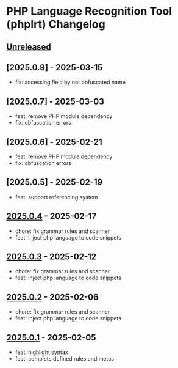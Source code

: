 <!-- Keep a Changelog guide -> https://keepachangelog.com -->

# PHP Language Recognition Tool (phplrt) Changelog

## [Unreleased]

## [2025.0.9] - 2025-03-15

- fix: accessing field by not obfuscated name

## [2025.0.7] - 2025-03-03

- feat: remove PHP module dependency
- fix: obfuscation errors

## [2025.0.6] - 2025-02-21

- feat: remove PHP module dependency
- fix: obfuscation errors

## [2025.0.5] - 2025-02-19

- feat: support referencing system

## [2025.0.4] - 2025-02-17

- chore: fix grammar rules and scanner
- feat: inject php language to code snippets

## [2025.0.3] - 2025-02-12

- chore: fix grammar rules and scanner
- feat: inject php language to code snippets

## [2025.0.2] - 2025-02-06

- chore: fix grammar rules and scanner
- feat: inject php language to code snippets

## [2025.0.1] - 2025-02-05

- feat: highlight syntax
- feat: complete defined rules and metas

[Unreleased]: https://github.com/xepozz/phplrt-plugin/compare/v2025.0.4...HEAD

[2025.0.4]: https://github.com/xepozz/phplrt-plugin/compare/v2025.0.3...v2025.0.4

[2025.0.3]: https://github.com/xepozz/phplrt-plugin/compare/v2025.0.2...v2025.0.3

[2025.0.2]: https://github.com/xepozz/phplrt-plugin/compare/v2025.0.1...v2025.0.2

[2025.0.1]: https://github.com/xepozz/phplrt-plugin/commits/v2025.0.1
